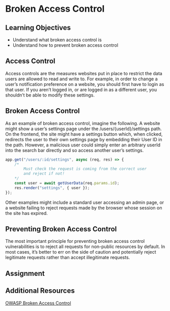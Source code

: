 # Broken Access Control

## Learning Objectives
* Understand what broken access control is
* Understand how to prevent broken access control 

## Access Control

Access controls are the measures websites put in place to restrict the data users are allowed to read and write to. For example, in order to change a user’s notification preference on a website, you should first have to login as that user. If you aren’t logged in, or are logged in as a different user, you shouldn’t be able to modify these settings. 

## Broken Access Control

As an example of broken access control, imagine the following. A website might show a user’s settings page under the /users/{userId}/settings path. On the frontend, the site might have a settings button which, when clicked, redirects the user to their own settings page by embedding their User ID in the path. However, a malicious user could simply enter an arbitrary userId into the search bar directly and so access another user’s settings.

```javascript
app.get("/users/:id/settings", async (req, res) => {
    /* 
        Must check the request is coming from the correct user
        and reject if not!
    */
    const user = await getUserData(req.params.id);
    res.render("settings", { user });
});
```

Other examples might include a standard user accessing an admin page, or a website failing to reject requests made by the browser whose session on the site has expired.

## Preventing Broken Access Control

The most important principle for preventing broken access control vulnerabilities is to reject all requests for non-public resources by default. In most cases, it’s better to err on the side of caution and potentially reject legitimate requests rather than accept illegitimate requests. 

## Assignment

## Additional Resources
[OWASP Broken Access Control](https://owasp.org/Top10/A01_2021-Broken_Access_Control/)
